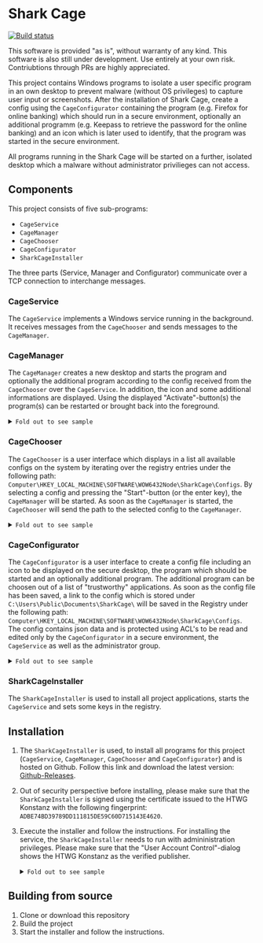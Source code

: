 # Shark Cage

[![Build status](https://ci.appveyor.com/api/projects/status/jxhrl395fvtjhwc6?svg=true)](https://ci.appveyor.com/project/SharkCagey/htwg-shark-cage)

This software is provided "as is", without warranty of any kind. This software is also still under development. Use entirely at your own risk. Contriubtions through PRs are highly appreciated.

This project contains Windows programs to isolate a user specific program in an own desktop to prevent malware (without OS privileges) to capture user input or screenshots.
After the installation of Shark Cage, create a config using the `CageConfigurator` containing the program (e.g. Firefox for online banking) which should run in a secure environment, optionally an additional programm (e.g. Keepass to retrieve the password for the online banking) and an icon which is later used to identify, that the program was started in the secure environment.

All programs running in the Shark Cage will be started on a further, isolated desktop which a malware without administrator privilieges can not access.

## Components

This project consists of five sub-programs:

* `CageService`
* `CageManager`
* `CageChooser`
* `CageConfigurator`
* `SharkCageInstaller`

 The three parts (Service, Manager and Configurator) communicate over a TCP connection to interchange messages.

### CageService

The `CageService` implements a Windows service running in the background. It receives messages from the `CageChooser` and sends messages to the `CageManager`.

### CageManager

The `CageManager` creates a new desktop and starts the program and optionally the additional program according to the config received from the `CageChooser` over the `CageService`. In addition, the icon and some additional informations are displayed. Using the displayed "Activate"-button(s) the program(s) can be restarted or brought back into the foreground.

<details><summary markdown="span"><code>Fold out to see sample</code></summary>

<img width="1680" alt="Screenshot CageManager" src="https://user-images.githubusercontent.com/1786772/43678602-914198ec-9816-11e8-8a75-0ac3032368e4.png">

</details>

### CageChooser

The `CageChooser` is a user interface which displays in a list all available configs on the system by iterating over the registry entries under the following path: `Computer\HKEY_LOCAL_MACHINE\SOFTWARE\WOW6432Node\SharkCage\Configs`. By selecting a config and pressing the "Start"-button (or the enter key), the `CageManager` will be started. As soon as the `CageManager` is started, the `CageChooser` will send the path to the selected config to the `CageManager`.

<details><summary markdown="span"><code>Fold out to see sample</code></summary>

<img width="500" alt="Screenshot CageChooser" src="https://user-images.githubusercontent.com/1786772/43733677-c50f6b72-99b5-11e8-9831-69556fd33246.png">

</details>

### CageConfigurator

The `CageConfigurator` is a user interface to create a config file including an icon to be displayed on the secure desktop, the program which should be started and an optionally additional program. The additional program can be choosen out of a list of "trustworthy" applications.
 As soon as the config file has been saved, a link to the config which is stored under `C:\Users\Public\Documents\SharkCage\` will be saved in the Registry under the following path: `Computer\HKEY_LOCAL_MACHINE\SOFTWARE\WOW6432Node\SharkCage\Configs`.
 The config contains json data and is protected using ACL's to be read and edited only by the `CageConfigurator` in a secure environment, the `CageService` as well as the administrator group.

<details><summary markdown="span"><code>Fold out to see sample</code></summary>

<img width="1680" alt="Screenshot CageConfigurator" src="https://user-images.githubusercontent.com/1786772/43733731-e88c2e50-99b5-11e8-84a5-860351997f55.png">

</details>

### SharkCageInstaller

The `SharkCageInstaller` is used to install all project applications, starts the `CageService` and sets some keys in the registry.

## Installation

1. The `SharkCageInstaller` is used, to install all programs for this project (`CageService`, `CageManager`, `CageChooser` and `CageConfigurator`) and is hosted on Github. Follow this link and download the latest version: [Github-Releases](https://github.com/SharkCagey/HTWG_shark_cage/releases).
1. Out of security perspective before installing, please make sure that the `SharkCageInstaller` is signed using the certificate issued to the HTWG Konstanz with the following fingerprint: `ADBE74BD39789DD111815DE59C60D715143E4620`.
1. Execute the installer and follow the instructions. For installing the service, the `SharkCageInstaller` needs to run with admininistration privileges. Please make sure that the "User Account Control"-dialog shows the HTWG Konstanz as the verified publisher.
   <details><summary markdown="span"><code>Fold out to see sample</code></summary>

   <img width="500" alt="Screenshot User Account Control dialog" src="https://user-images.githubusercontent.com/1786772/43678105-71343f90-980d-11e8-89f5-9a77c63b86fa.png">

   </details>

## Building from source

1. Clone or download this repository
1. Build the project
1. Start the installer and follow the instructions.
